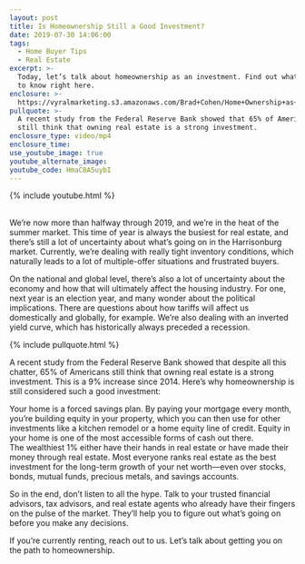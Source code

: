 ```yaml
---
layout: post
title: Is Homeownership Still a Good Investment?
date: 2019-07-30 14:06:00
tags:
  - Home Buyer Tips
  - Real Estate
excerpt: >-
  Today, let’s talk about homeownership as an investment. Find out what you need
  to know right here.
enclosure: >-
  https://vyralmarketing.s3.amazonaws.com/Brad+Cohen/Home+Ownership+as+an+Investment.mp4
pullquote: >-
  A recent study from the Federal Reserve Bank showed that 65% of Americans
  still think that owning real estate is a strong investment.
enclosure_type: video/mp4
enclosure_time:
use_youtube_image: true
youtube_alternate_image:
youtube_code: HmaC8A5uybI
---
```


{% include youtube.html %}

<br>We’re now more than halfway through 2019, and we’re in the heat of the summer market. This time of year is always the busiest for real estate, and there’s still a lot of uncertainty about what’s going on in the Harrisonburg market. Currently, we’re dealing with really tight inventory conditions, which naturally leads to a lot of multiple-offer situations and frustrated buyers.&nbsp;

On the national and global level, there’s also a lot of uncertainty about the economy and how that will ultimately affect the housing industry. For one, next year is an election year, and many wonder about the political implications. There are questions about how tariffs will affect us domestically and globally, for example. We’re also dealing with an inverted yield curve, which has historically always preceded a recession.

{% include pullquote.html %}

A recent study from the Federal Reserve Bank showed that despite all this chatter, 65% of Americans still think that owning real estate is a strong investment. This is a 9% increase since 2014. Here’s why homeownership is still considered such a good investment:

Your home is a forced savings plan. By paying your mortgage every month, you’re building equity in your property, which you can then use for other investments like a kitchen remodel or a home equity line of credit. Equity in your home is one of the most accessible forms of cash out there.&nbsp;<br>The wealthiest 1% either have their hands in real estate or have made their money through real estate. Most everyone ranks real estate as the best investment for the long-term growth of your net worth—even over stocks, bonds, mutual funds, precious metals, and savings accounts.

So in the end, don’t listen to all the hype. Talk to your trusted financial advisors, tax advisors, and real estate agents who already have their fingers on the pulse of the market. They’ll help you to figure out what’s going on before you make any decisions.

If you’re currently renting, reach out to us. Let’s talk about getting you on the path to homeownership.